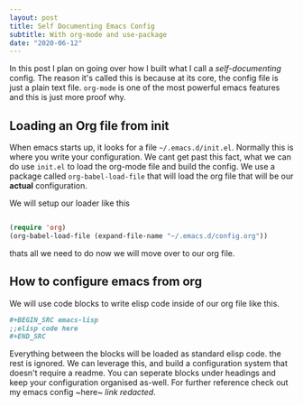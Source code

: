 ```yaml
---
layout: post
title: Self Documenting Emacs Config
subtitle: With org-mode and use-package
date: "2020-06-12"
---
```


In this post I plan on going over how I built what I call
a *self-documenting* config. The reason it's called this
is because at its core, the config file is just a plain
text file. `org-mode` is one of the most powerful emacs
features and this is just more proof why.

## Loading an Org file from init

When emacs starts up, it looks for
a file `~/.emacs.d/init.el`. Normally
this is where you write your configuration.
We cant get past this fact, what we can
do use `init.el` to load the org-mode
file and build the config. We use a package
called `org-babel-load-file` that will
load the org file that will be our **actual**
configuration.

We will setup our loader like this
```lisp

(require 'org)
(org-babel-load-file (expand-file-name "~/.emacs.d/config.org"))

```

thats all we need to do now we will move over to our org file.

## How to configure emacs from org

We will use code blocks to write elisp code inside of our org 
file like this.

```org
#+BEGIN_SRC emacs-lisp
;;elisp code here
#+END_SRC
```

Everything between the blocks will be loaded as standard elisp code.
the rest is ignored. We can leverage this, and build a configuration
system that doesn't require a readme. You can seperate blocks under
headings and keep your configuration organised as-well. For further
reference check out my emacs config ~here~ *link redacted*.

